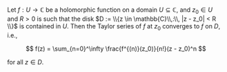 Let $f: U \to \mathbb{C}$ be a holomorphic function on a domain $U \subseteq \mathbb{C}$, and $z_0 \in U$ and $R > 0$ is such that the disk $D := \\{z \in \mathbb{C}\\,:\\, |z - z_0| < R \\}$ is contained in $U$. Then the Taylor series of $f$ at $z_0$ converges to $f$ on $D$, i.e.,

$$
f(z) = \sum_{n=0}^\infty \frac{f^{(n)}(z_0)}{n!}(z - z_0)^n
$$

for all $z \in D$.
